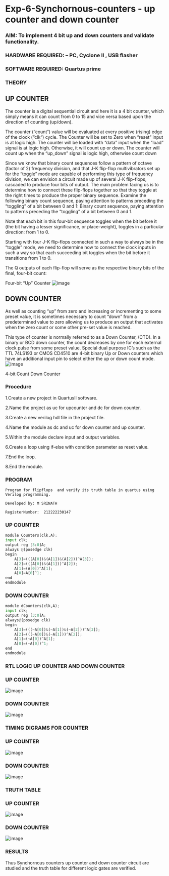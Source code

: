# Exp-6-Synchornous-counters - up counter and down counter 
### AIM: To implement 4 bit up and down counters and validate  functionality.
### HARDWARE REQUIRED:  – PC, Cyclone II , USB flasher
### SOFTWARE REQUIRED:   Quartus prime
### THEORY 

## UP COUNTER 
The counter is a digital sequential circuit and here it is a 4 bit counter, which simply means it can count from 0 to 15 and vice versa based upon the direction of counting (up/down). 

The counter (“count“) value will be evaluated at every positive (rising) edge of the clock (“clk“) cycle.
The Counter will be set to Zero when “reset” input is at logic high.
The counter will be loaded with “data” input when the “load” signal is at logic high. Otherwise, it will count up or down.
The counter will count up when the “up_down” signal is logic high, otherwise count down

Since we know that binary count sequences follow a pattern of octave (factor of 2) frequency division, and that J-K flip-flop multivibrators set up for the “toggle” mode are capable of performing this type of frequency division, we can envision a circuit made up of several J-K flip-flops, cascaded to produce four bits of output.
The main problem facing us is to determine how to connect these flip-flops together so that they toggle at the right times to produce the proper binary sequence.
Examine the following binary count sequence, paying attention to patterns preceding the “toggling” of a bit between 0 and 1:
Binary count sequence, paying attention to patterns preceding the “toggling” of a bit between 0 and 1.

Note that each bit in this four-bit sequence toggles when the bit before it (the bit having a lesser significance, or place-weight), toggles in a particular direction: from 1 to 0.



 
 

Starting with four J-K flip-flops connected in such a way to always be in the “toggle” mode, we need to determine how to connect the clock inputs in such a way so that each succeeding bit toggles when the bit before it transitions from 1 to 0.

The Q outputs of each flip-flop will serve as the respective binary bits of the final, four-bit count:

 
 

Four-bit “Up” Counter
![image](https://user-images.githubusercontent.com/36288975/169644758-b2f4339d-9532-40c5-af40-8f4f8c942e2c.png)



## DOWN COUNTER 

As well as counting “up” from zero and increasing or incrementing to some preset value, it is sometimes necessary to count “down” from a predetermined value to zero allowing us to produce an output that activates when the zero count or some other pre-set value is reached.

This type of counter is normally referred to as a Down Counter, (CTD). In a binary or BCD down counter, the count decreases by one for each external clock pulse from some preset value. Special dual purpose IC’s such as the TTL 74LS193 or CMOS CD4510 are 4-bit binary Up or Down counters which have an additional input pin to select either the up or down count mode.
![image](https://user-images.githubusercontent.com/36288975/169644844-1a14e123-7228-4ed8-81a9-eb937dff4ac8.png)


4-bit Count Down Counter
### Procedure

1.Create a new project in QuartusII software.

2.Name the project as uc for upcounter and dc for down counter.

3.Create a new verilog hdl file in the project file.

4.Name the module as dc and uc for down counter and up counter.

5.Within the module declare input and output variables.

6.Create a loop using if-else with condition parameter as reset value.

7.End the loop. 

8.End the module.




### PROGRAM 
```
Program for flipflops  and verify its truth table in quartus using Verilog programming.

Developed by: M SRINATH

RegisterNumber:  212222230147
```

### UP COUNTER
```python
module Counters(clk,A);
input clk;
output reg [3:0]A;
always @(posedge clk)
begin
	A[3]=(((A[0])&(A[1])&(A[2]))^A[3]);
	A[2]=(((A[0])&(A[1]))^A[2]);
	A[1]=(A[0])^A[1];
	A[0]=A[0]^1;
end
endmodule

```
### DOWN COUNTER
```python
module dCounters(clk,A);
input clk;
output reg [3:0]A;
always@(posedge clk)
begin
	A[3]=(((~A[0])&(~A[1])&(~A[2]))^A[3]);
	A[2]=(((~A[0])&(~A[1]))^A[2]);
	A[1]=(~A[0])^A[1];
	A[0]=(~A[0])^1;
end
endmodule
```



### RTL LOGIC UP COUNTER AND DOWN COUNTER  

### UP COUNTER
![image](https://github.com/Nethraa24/Exp-7-Synchornous-counters-/assets/121215786/93b574c0-6eb6-4145-81a9-5f43cd3b6b7c)

### DOWN COUNTER
![image](https://github.com/Nethraa24/Exp-7-Synchornous-counters-/assets/121215786/c6431986-2e81-430b-a40e-e5de358d12f1)







### TIMING DIGRAMS FOR COUNTER  

### UP COUNTER
![image](https://github.com/Nethraa24/Exp-7-Synchornous-counters-/assets/121215786/60d96bc4-7bd0-411a-80e8-480f9a5ddd10)

### DOWN COUNTER
![image](https://github.com/Nethraa24/Exp-7-Synchornous-counters-/assets/121215786/52cd3f30-c857-4c7a-be49-eb3c985e31c3)



### TRUTH TABLE 

### UP COUNTER
![image](https://github.com/Nethraa24/Exp-7-Synchornous-counters-/assets/121215786/117e4e18-013f-40a1-98f9-25ceebc3960e)

### DOWN COUNTER


![image](https://github.com/Nethraa24/Exp-7-Synchornous-counters-/assets/121215786/ab4a439f-746a-43e3-96c1-432469e93eb4)



### RESULTS 
Thus Synchornous counters up counter and down counter circuit are studied and the truth table for different logic gates are verified.
